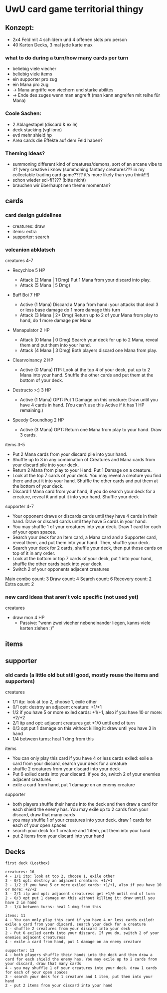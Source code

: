 # UwU card game territorial thingy

## Konzept:
- 2x4 Feld mit 4 schildern und 4 offenen slots pro person
- 40 Karten Decks, 3 mal jede karte max

### what to do during a turn/how many cards per turn
- beliebig viele viecher
- beliebig viele items
- ein supporter pro zug
- ein Mana pro zug
- -> Mana angriffe von viechern und starke abilites
- -> Ende des zuges wenn man angreift (man kann angreifen mit reihe für Mana)

### Coole Sachen:
- 2 Ablagestapel (discard & exile)
- deck stacking (vgl iono)
- evtl mehr shield hp 
- Area cards die Effekte auf dem Feld haben?

### Theming Ideas?
- summoning different kind of creatures/demons, sort of an arcane vibe to it? (very creative i know (summoning fantasy creatures??? in my collectable trading card game???? it's more likely than you think!!!)
- schon wieder sci-fi???? (bitte nicht)
- brauchen wir überhaupt nen theme momentan?

## cards

### card design guidelines
- creatures: draw
- items: extra
- supporter: search

### volcanion abklatsch

creatures 4-7
- Recychloe 5 HP
  - Attack (2 Mana | 1 Dmg) Put 1 Mana from your discard into play.
  - Attack (5 Mana | 5 Dmg)

- Buff Boi 7 HP
  - Active (1 Mana) Discard a Mana from hand: your attacks that deal 3 or less base damage do 1 more damage this turn
  - Attack (3 Mana | 2+ Dmg) Return up to 2 of your Mana from play to hand, do 1 more damage per Mana

- Manapulator 2 HP
  - Attack (0 Mana | 0 Dmg) Search your deck for up to 2 Mana, reveal them and put them into your hand.
  - Attack (4 Mana | 3 Dmg) Both players discard one Mana from play.

- Clearvoinancy 2 HP
  - Active (0 Mana) ITP: Look at the top 4 of your deck, put up to 2 Mana into your hand. Shuffle the other cards and put them at the bottom of your deck.

- Destructo >:) 3 HP
  - Active (1 Mana) OPT: Put 1 Damage on this creature: Draw until you have 4 cards in hand. (You can't use this Active if it has 1 HP remaining.)

- Speedy Groundhog 2 HP
  - Active (3 Mana) OPT: Return one Mana from play to your hand. Draw 3 cards.

items 3-5
- Put 2 Mana cards from your discard pile into your hand.
- Shuffle up to 3 in any combination of Creatures and Mana cards from your discard pile into your deck.
- Return 2 Mana from play to your Hand: Put 1 Damage on a creature.
- Look at the top 7 cards of your deck. You may reveal a creature you find there and put it into your hand. Shuffle the other cards and put them at the bottom of your deck.
- Discard 1 Mana card from your hand, if you do search your deck for a creature, reveal it and put it into your hand. Shuffle your deck

supporter 4-7
- Your opponent draws or discards cards until they have 4 cards in their hand. Draw or discard cards until they have 5 cards in your hand.
- You may shuffle 1 of your creatures into your deck. Draw 1 card for each of your open spaces.
- Search your deck for an Item card, a Mana card and a Supporter card, reveal them, and put them into your hand. Then, shuffle your deck.
- Search your deck for 2 cards, shuffle your deck, then put those cards on top of it in any order.
- Look at the bottom or top 7 cards of your deck, put 1 into your hand, shuffle the other cards back into your deck.
- Switch 2 of your opponents adjacent creatures

Main combo count: 3
Draw count: 4
Search count: 6
Recovery count: 2
Extra count: 2

### new card ideas that aren't volc specific (not used yet)

creatures
- draw mon 4 HP
  - Passive: "wenn zwei viecher nebeneinander liegen, kanns viele karten ziehen :)"

items
- 

supporter
- 


### old cards (a little old but still good, mostly reuse the items and supporters)

creatures
- 1/1 itp: look at top 2, choose 1, exile other
- 0/1 opt: destroy an adjacent creature: +1/+1
- 1/2 if you have 5 or more exiled cards: +1/+1, also if you have 10 or more: +2/+2
- 2/1 itp and opt: adjacent creatures get +1/0 until end of turn
- 0/3 opt put 1 damage on this without killing it: draw until you have 3 in hand
- 1/4 between turns: heal 1 dmg from this

items
- You can only play this card if you have 4 or less cards exiled: exile a card from your discard, search your deck for a creature
- shuffle 2 creatures from your discard into your deck
- Put 6 exiled cards into your discard. If you do, switch 2 of your enemies adjacent creatures
- exile a card from hand, put 1 damage on an enemy creature

supporter
- both players shuffle their hands into the deck and then draw a card for each shield the enemy has. You may exile up to 2 cards from your discard, draw that many cards
- you may shuffle 1 of your creatures into your deck. draw 1 cards for each of your open spaces
- search your deck for 1 creature and 1 item, put them into your hand
- put 2 items from your discard into your hand

## Decks

```
first deck (Lostbox)

creatures: 16
4 - 1/1 itp: look at top 2, choose 1, exile other
3 - 0/1 opt: destroy an adjacent creature: +1/+1
2 - 1/2 if you have 5 or more exiled cards: +1/+1, also if you have 10 or more: +2/+2
3 - 2/1 itp and opt: adjacent creaturess get +1/0 until end of turn
2 - 0/3 opt put 1 damage on this without killing it: draw until you have 3 in hand
2 - 1/4 between turns: heal 1 dmg from this

items: 11
4 - You can only play this card if you have 4 or less cards exiled: exile a card from your discard, search your deck for a creature
1 - shuffle 2 creatures from your discard into your deck
2 - Put 6 exiled cards into your discard. If you do, switch 2 of your enemies adjacent creaturess
4 - exile a card from hand, put 1 damage on an enemy creature

supporter: 13
4 - both players shuffle their hands into the deck and then draw a card for each shield the enemy has. You may exile up to 2 cards from your discard, draw that many cards
4 - you may shuffle 1 of your creatures into your deck. draw 1 cards for each of your open spaces
3 - search your deck for 1 creature and 1 item, put them into your hand
2 - put 2 items from your discard into your hand
```
